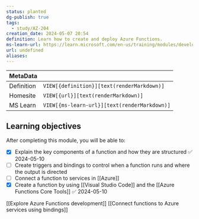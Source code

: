 ```yaml
---
status: planted
dg-publish: true
tags:
  - study/AZ-204
creation_date: 2024-05-07 20:54
definition: Learn how to create and deploy Azure Functions.
ms-learn-url: https://learn.microsoft.com/en-us/training/modules/develop-azure-functions/
url: undefined
aliases:
---
```


| MetaData   |                                              |
| ---------- | -------------------------------------------- |
| Definition | `VIEW[{definition}][text(renderMarkdown)]`   |
| Homesite   | `VIEW[{url}][text(renderMarkdown)]`          |
| MS Learn   | `VIEW[{ms-learn-url}][text(renderMarkdown)]` |

## Learning objectives

After completing this module, you will be able to:

- [x] Explain the key components of a function and how they are structured ✅ 2024-05-10
- [ ] Create triggers and bindings to control when a function runs and where the output is directed
- [ ] Connect a function to services in [[Azure]]
- [x] Create a function by using [[Visual Studio Code]] and the [[Azure Functions Core Tools]] ✅ 2024-05-10

[[Explore Azure Functions development]] 
[[Connect functions to Azure services using bindings]]

